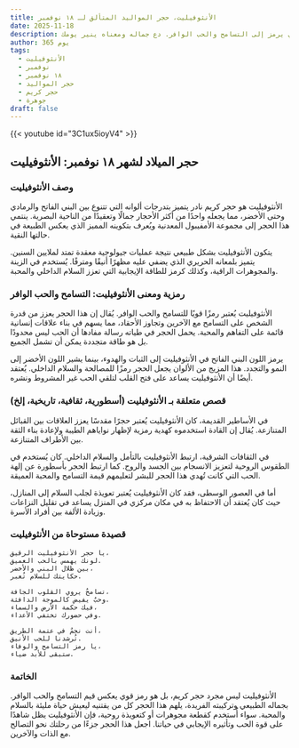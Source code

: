 ```yaml
---
title: الأنثوفيليت، حجر المواليد المتألق لـ ١٨ نوفمبر
date: 2025-11-18
description: اشعر بأهمية الأنثوفيليت، حجر المواليد لـ ١٨ نوفمبر الذي يرمز إلى التسامح والحب الوافر. دع جماله ومعناه ينير يومك.
author: 365 يوم
tags:
  - الأنثوفيليت
  - نوفمبر
  - ١٨ نوفمبر
  - حجر المواليد
  - حجر كريم
  - جوهرة
draft: false
---
```


{{< youtube id="3C1ux5ioyV4" >}}

## حجر الميلاد لشهر ١٨ نوفمبر: الأنثوفيليت

### وصف الأنثوفيليت

الأنثوفيليت هو حجر كريم نادر يتميز بتدرجات ألوانه التي تتنوع بين البني الفاتح والرمادي وحتى الأخضر، مما يجعله واحدًا من أكثر الأحجار جمالًا وتعقيدًا من الناحية البصرية. ينتمي هذا الحجر إلى مجموعة الأمفيبول المعدنية ويُعرف بتكوينه المميز الذي يعكس الطبيعة في حالتها النقية.

يتكون الأنثوفيليت بشكل طبيعي نتيجة عمليات جيولوجية معقدة تمتد لملايين السنين. يتميز بلمعانه الحريري الذي يضفي عليه مظهرًا أنيقًا ومترفًا. يُستخدم في الزينة والمجوهرات الراقية، وكذلك كرمز للطاقة الإيجابية التي تعزز السلام الداخلي والمحبة.

### رمزية ومعنى الأنثوفيليت: التسامح والحب الوافر

الأنثوفيليت يُعتبر رمزًا قويًا للتسامح والحب الوافر. يُقال إن هذا الحجر يعزز من قدرة الشخص على التسامح مع الآخرين وتجاوز الأحقاد، مما يسهم في بناء علاقات إنسانية قائمة على التفاهم والمحبة. يحمل الحجر في طياته رسالة مفادها أن الحب ليس محدودًا بل هو طاقة متجددة يمكن أن تشمل الجميع.

يرمز اللون البني الفاتح في الأنثوفيليت إلى الثبات والهدوء، بينما يشير اللون الأخضر إلى النمو والتجدد. هذا المزيج من الألوان يجعل الحجر رمزًا للمصالحة والسلام الداخلي. يُعتقد أيضًا أن الأنثوفيليت يساعد على فتح القلب لتلقي الحب غير المشروط ونشره.

### قصص متعلقة بـ الأنثوفيليت (أسطورية، ثقافية، تاريخية، إلخ)

في الأساطير القديمة، كان الأنثوفيليت يُعتبر حجرًا مقدسًا يعزز العلاقات بين القبائل المتنازعة. يُقال إن القادة استخدموه كهدية رمزية لإظهار نواياهم الطيبة ولإعادة بناء الثقة بين الأطراف المتنازعة.

في الثقافات الشرقية، ارتبط الأنثوفيليت بالتأمل والسلام الداخلي. كان يُستخدم في الطقوس الروحية لتعزيز الانسجام بين الجسد والروح. كما ارتبط الحجر بأسطورة عن إلهة الحب التي كانت تُهدي هذا الحجر للبشر لتعليمهم قيمة التسامح والمحبة العميقة.

أما في العصور الوسطى، فقد كان الأنثوفيليت يُعتبر تعويذة لجلب السلام إلى المنازل، حيث كان يُعتقد أن الاحتفاظ به في مكان مركزي في المنزل يساعد في تقليل النزاعات وزيادة الألفة بين أفراد الأسرة.

### قصيدة مستوحاة من الأنثوفيليت

```
يا حجر الأنثوفيليت الرقيق،  
لونك يهمس بالحب العميق.  
بين ظلال البني والأخضر،  
حكايتك للسلام تُعبر.  

تسامحٌ يروي القلوب الجافة،  
وحبٌ يفيض كالموجة الدافئة.  
فيك حكمة الأرض والسماء،  
وفي حضورك تختفي الأعداء.  

أنت نجمٌ في عتمة الطريق،  
تُرشدنا للحب الأنيق.  
يا رمز التسامح والوفاء،  
ستبقى للأبد ضياء.  
```

### الخاتمة

الأنثوفيليت ليس مجرد حجر كريم، بل هو رمز قوي يعكس قيم التسامح والحب الوافر. بجماله الطبيعي وتركيبته الفريدة، يلهم هذا الحجر كل من يقتنيه ليعيش حياة مليئة بالسلام والمحبة. سواء أُستخدم كقطعة مجوهرات أو كتعويذة روحية، فإن الأنثوفيليت يظل شاهدًا على قوة الحب وتأثيره الإيجابي في حياتنا. اجعل هذا الحجر جزءًا من رحلتك نحو التصالح مع الذات والآخرين.